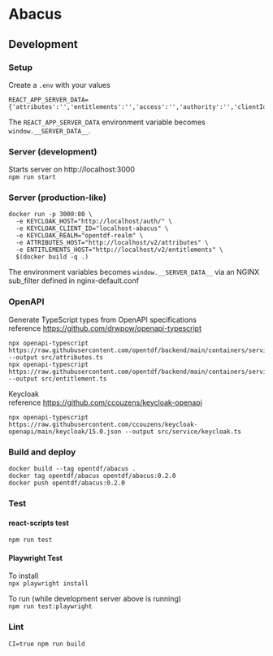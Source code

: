 # Abacus

## Development

### Setup

Create a `.env` with your values  
```dotenv
REACT_APP_SERVER_DATA={'attributes':'','entitlements':'','access':'','authority':'','clientId':'','realm':''}
```

The `REACT_APP_SERVER_DATA` environment variable becomes `window.__SERVER_DATA__`.

### Server (development)

Starts server on http://localhost:3000  
`npm run start`

### Server (production-like)

```shell
docker run -p 3000:80 \
  -e KEYCLOAK_HOST="http://localhost/auth/" \
  -e KEYCLOAK_CLIENT_ID="localhost-abacus" \
  -e KEYCLOAK_REALM="opentdf-realm" \
  -e ATTRIBUTES_HOST="http://localhost/v2/attributes" \
  -e ENTITLEMENTS_HOST="http://localhost/v2/entitlements" \
  $(docker build -q .)
```

The environment variables becomes `window.__SERVER_DATA__` via an NGINX sub_filter defined in nginx-default.conf

### OpenAPI

Generate TypeScript types from OpenAPI specifications  
reference https://github.com/drwpow/openapi-typescript

```shell
npx openapi-typescript https://raw.githubusercontent.com/opentdf/backend/main/containers/service_attribute_authority/openapi.json --output src/attributes.ts
npx openapi-typescript https://raw.githubusercontent.com/opentdf/backend/main/containers/service_entitlement/openapi.json --output src/entitlement.ts
```

Keycloak  
reference https://github.com/ccouzens/keycloak-openapi

```shell
npx openapi-typescript https://raw.githubusercontent.com/ccouzens/keycloak-openapi/main/keycloak/15.0.json --output src/service/keycloak.ts
```

### Build and deploy

```shell
docker build --tag opentdf/abacus .
docker tag opentdf/abacus opentdf/abacus:0.2.0
docker push opentdf/abacus:0.2.0 
```

### Test

#### react-scripts test
`npm run test`

#### Playwright Test

To install  
`npx playwright install` 

To run (while development server above is running)  
`npm run test:playwright`

### Lint
`CI=true npm run build`
